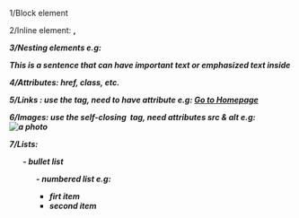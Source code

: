 1/Block element

2/Inline element: <strong>, <em>

3/Nesting elements
    e.g: <p>This is a sentence that can have <strong> important text or <em>emphasized text</em></strong> inside</p>
4/Attributes: href, class, etc.

5/Links : use the <a> tag, need to have attribute 
    e.g: <a href="index.html">Go to Homepage</a>

6/Images: use the self-closing <img> tag, need attributes src & alt
    e.g: <img src="img/photo.jpg" alt="a photo">

7/Lists: <ul> - bullet list <ol> - numbered list
    e.g: <ul>
            <li>firt item</li>
            <li>second item</li>
        </ul>